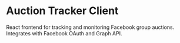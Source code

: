 # Auction Tracker Client

React frontend for tracking and monitoring Facebook group auctions. Integrates with Facebook OAuth and Graph API.
